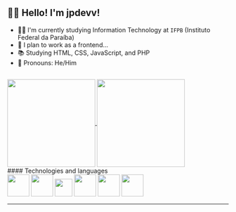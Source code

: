 ## 👨‍💻 Hello! I'm jpdevv!

- 👨‍🎓 I'm currently studying Information Technology at `IFPB` (Instituto Federal da Paraíba)
- 💼 I plan to work as a frontend...
- 📚 Studying HTML, CSS, JavaScript, and PHP
- 👦 Pronouns: He/Him

##

<div display="block">
  <a href="https://github.com/jpdevv/">
    <img height=200 align="center" src="https://github-readme-stats.vercel.app/api?username=jpdevv&theme=dark" />
  </a>

  <a href="https://github.com/jpdevv/">
    <img height=200 align="center" src="https://github-readme-stats.vercel.app/api/top-langs?username=jpdevv&layout=compact&langs_count=8&card_width=320&theme=dark" />
  </a>
</div>
#### Technologies and languages

<div class="tech" text-align="center">
    <img src="https://cdn.jsdelivr.net/gh/devicons/devicon@latest/icons/html5/html5-original-wordmark.svg" heigth="50" width="50" />
    <img src="https://cdn.jsdelivr.net/gh/devicons/devicon@latest/icons/css3/css3-original-wordmark.svg" heigth="50" width="50" />
    <img src="https://cdn.jsdelivr.net/gh/devicons/devicon@latest/icons/javascript/javascript-original.svg" heigth="40" width="40" />
    <img src="https://cdn.jsdelivr.net/gh/devicons/devicon@latest/icons/java/java-original-wordmark.svg" heigth="50" width="50" />
    <img src="https://cdn.jsdelivr.net/gh/devicons/devicon@latest/icons/php/php-original.svg" heigth="50" width="50" />
    <img src="https://cdn.jsdelivr.net/gh/devicons/devicon@latest/icons/python/python-original-wordmark.svg" heigth="50" width="50" />
</div>

<hr>
